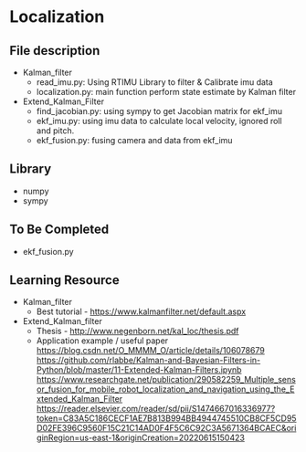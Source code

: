 # Localization

## File description
* Kalman_filter
  - read_imu.py: Using RTIMU Library to filter & Calibrate imu data
  - localization.py: main function perform state estimate by Kalman filter
* Extend_Kalman_Filter
    - find_jacobian.py: using sympy to get Jacobian matrix for ekf_imu
    - ekf_imu.py: using imu data to calculate local velocity, ignored roll and pitch. 
    - ekf_fusion.py: fusing camera and data from ekf_imu

## Library
- numpy
- sympy

## To Be Completed
- ekf_fusion.py


## Learning Resource
* Kalman_filter
  - Best tutorial - https://www.kalmanfilter.net/default.aspx
* Extend_Kalman_filter
  - Thesis - http://www.negenborn.net/kal_loc/thesis.pdf
  - Application example / useful paper <br />
  https://blog.csdn.net/O_MMMM_O/article/details/106078679 <br />
  https://github.com/rlabbe/Kalman-and-Bayesian-Filters-in-Python/blob/master/11-Extended-Kalman-Filters.ipynb <br />
  https://www.researchgate.net/publication/290582259_Multiple_sensor_fusion_for_mobile_robot_localization_and_navigation_using_the_Extended_Kalman_Filter <br />
  https://reader.elsevier.com/reader/sd/pii/S1474667016336977?token=C83A5C186CECF1AE7B813B994BB4944745510CB8CF5CD95D02FE396C9560F15C21C14AD0F4F5C6C92C3A5671364BCAEC&originRegion=us-east-1&originCreation=20220615150423